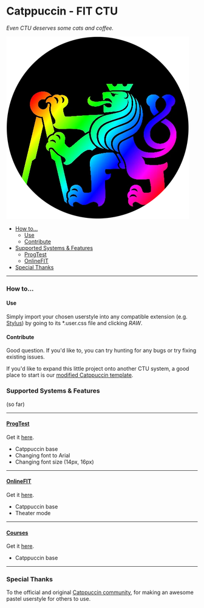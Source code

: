 # Catppuccin - FIT CTU

*Even CTU deserves some cats and coffee.*

![CTU logo](CTU.webp)


<!-- START doctoc generated TOC please keep comment here to allow auto update -->
<!-- DON'T EDIT THIS SECTION, INSTEAD RE-RUN doctoc TO UPDATE -->


- [How to...](#how-to)
  - [Use](#use)
  - [Contribute](#contribute)
- [Supported Systems & Features](#supported-systems--features)
  - [ProgTest](#progtest)
  - [OnlineFIT](#onlinefit)
- [Special Thanks](#special-thanks)

<!-- END doctoc generated TOC please keep comment here to allow auto update -->

---


### How to...

#### Use

Simply import your chosen userstyle into any compatible extension (e.g. [Stylus](https://add0n.com/stylus.html)) by going to its \*.user.css file and clicking *RAW*.

#### Contribute

Good question. If you'd like to, you can try hunting for any bugs or try fixing existing issues.

If you'd like to expand this little project onto another CTU system, a good place to start is our [modified Catppuccin template](https://github.com/FTEdianiaK/catppuccin-fitctu/blob/main/template/catppuccin.user.css).


### Supported Systems & Features
(so far)

---

#### [ProgTest](https://progtest.fit.cvut.cz/)

Get it [here](https://github.com/FTEdianiaK/catppuccin-fitctu/raw/refs/heads/main/styles/progtest/catppuccin.user.css).

- Catppuccin base
- Changing font to Arial
- Changing font size (14px, 16px)

---

#### [OnlineFIT](https://online.fit.cvut.cz/)

Get it [here](https://github.com/FTEdianiaK/catppuccin-fitctu/raw/refs/heads/main/styles/onlinefit/catppuccin.user.css).

- Catppuccin base
- Theater mode

---

#### [Courses](https://courses.fit.cvut.cz/)

Get it [here](https://github.com/FTEdianiaK/catppuccin-fitctu/raw/refs/heads/main/styles/courses/catppuccin.user.css).

- Catppuccin base

---


### Special Thanks

To the official and original [Catppuccin community](https://github.com/catppuccin/userstyles), for making an awesome pastel userstyle for others to use.

